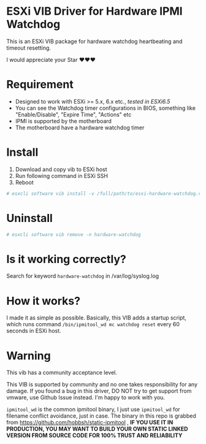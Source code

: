 # ESXi VIB Driver for Hardware IPMI Watchdog

This is an ESXi VIB package for hardware watchdog heartbeating and timeout resetting.

I would appreciate your Star ❤️️️️️️️❤️❤️

Requirement
===========

* Designed to work with ESXi >= 5.x, 6.x etc., *tested in ESXi6.5*
* You can see the Watchdog timer configurations in BIOS, something like "Enable/Disable", "Expire Time", "Actions" etc
* IPMI is supported by the motherboard
* The motherboard have a hardware watchdog timer

Install
=======

1. Download and copy vib to ESXi host
2. Run following command in ESXi SSH
3. Reboot

```bash
# esxcli software vib install -v /full/path/to/esxi-hardware-watchdog.vib -f
```

Uninstall
=========

```bash
# esxcli software vib remove -n hardware-watchdog
```

Is it working correctly?
========================

Search for keyword `hardware-watchdog` in /var/log/syslog.log


How it works?
=============

I made it as simple as possible. Basically, this VIB adds a startup script, which runs command `/bin/ipmitool_wd mc watchdog reset` every 60 seconds in ESXi host.

Warning
=======

This vib has a community acceptance level.

This VIB is supported by community and no one takes responsibility for any damage. If you found a bug in this driver, DO NOT try to get support from vmware, use Github Issue instead. I'm happy to work with you.

`ipmitool_wd` is the common ipmitool binary, I just use `ipmitool_wd` for filename conflict avoidance, just in case. The binary in this repo is grabbed from https://github.com/hobbsh/static-ipmitool , **IF YOU USE IT IN PRODUCTION, YOU MAY WANT TO BUILD YOUR OWN STATIC LINKED VERSION FROM SOURCE CODE FOR 100% TRUST AND RELIABILITY**
